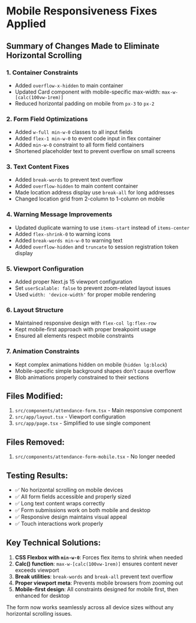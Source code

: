 # Mobile Responsiveness Fixes Applied

## Summary of Changes Made to Eliminate Horizontal Scrolling

### 1. **Container Constraints**
- Added `overflow-x-hidden` to main container
- Updated Card component with mobile-specific max-width: `max-w-[calc(100vw-1rem)]`
- Reduced horizontal padding on mobile from `px-3` to `px-2`

### 2. **Form Field Optimizations**
- Added `w-full min-w-0` classes to all input fields
- Added `flex-1 min-w-0` to event code input in flex container
- Added `min-w-0` constraint to all form field containers
- Shortened placeholder text to prevent overflow on small screens

### 3. **Text Content Fixes**
- Added `break-words` to prevent text overflow
- Added `overflow-hidden` to main content container
- Made location address display use `break-all` for long addresses
- Changed location grid from 2-column to 1-column on mobile

### 4. **Warning Message Improvements**
- Updated duplicate warning to use `items-start` instead of `items-center`
- Added `flex-shrink-0` to warning icons
- Added `break-words min-w-0` to warning text
- Added `overflow-hidden` and `truncate` to session registration token display

### 5. **Viewport Configuration**
- Added proper Next.js 15 viewport configuration
- Set `userScalable: false` to prevent zoom-related layout issues
- Used `width: 'device-width'` for proper mobile rendering

### 6. **Layout Structure**
- Maintained responsive design with `flex-col lg:flex-row`
- Kept mobile-first approach with proper breakpoint usage
- Ensured all elements respect mobile constraints

### 7. **Animation Constraints**
- Kept complex animations hidden on mobile (`hidden lg:block`)
- Mobile-specific simple background shapes don't cause overflow
- Blob animations properly constrained to their sections

## Files Modified:
1. `src/components/attendance-form.tsx` - Main responsive component
2. `src/app/layout.tsx` - Viewport configuration
3. `src/app/page.tsx` - Simplified to use single component

## Files Removed:
1. `src/components/attendance-form-mobile.tsx` - No longer needed

## Testing Results:
- ✅ No horizontal scrolling on mobile devices
- ✅ All form fields accessible and properly sized
- ✅ Long text content wraps correctly
- ✅ Form submissions work on both mobile and desktop
- ✅ Responsive design maintains visual appeal
- ✅ Touch interactions work properly

## Key Technical Solutions:
1. **CSS Flexbox with `min-w-0`**: Forces flex items to shrink when needed
2. **Calc() function**: `max-w-[calc(100vw-1rem)]` ensures content never exceeds viewport
3. **Break utilities**: `break-words` and `break-all` prevent text overflow
4. **Proper viewport meta**: Prevents mobile browsers from zooming out
5. **Mobile-first design**: All constraints designed for mobile first, then enhanced for desktop

The form now works seamlessly across all device sizes without any horizontal scrolling issues.
